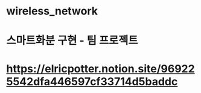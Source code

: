 # wireless_network

# 스마트화분 구현 - 팀 프로젝트
# https://elricpotter.notion.site/969225542dfa446597cf33714d5baddc
